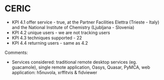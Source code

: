 # CERIC

- KPI 4.1 offer service          -   true, at the Partner Facilities Elettra (Trieste - Italy) and the National Institute of Chemistry (Ljubljana - Slovenia)
- KPI 4.2 unique users           -   we are not tracking users
- KPI 4.3 techniques supported   -   22
- KPI 4.4 returning users        -   same as 4.2

Comments:

- Services considered: traditional remote desktop services (eg. guacamole), single remote application, Oasys, Quasar, PyMCA, web application: h5nuvola, xrffitvis & fidviewer
